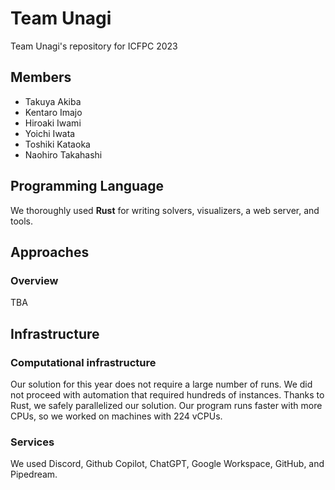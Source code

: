 # Team Unagi

Team Unagi's repository for ICFPC 2023

## Members

- Takuya Akiba
- Kentaro Imajo
- Hiroaki Iwami
- Yoichi Iwata
- Toshiki Kataoka
- Naohiro Takahashi


## Programming Language

We thoroughly used **Rust** for writing solvers, visualizers, a web server, and tools.

## Approaches

### Overview

TBA

## Infrastructure

### Computational infrastructure

Our solution for this year does not require a large number of runs.
We did not proceed with automation that required hundreds of instances.
Thanks to Rust, we safely parallelized our solution.
Our program runs faster with more CPUs, so we worked on machines with 224 vCPUs.

### Services

We used Discord, Github Copilot, ChatGPT, Google Workspace, GitHub, and Pipedream.
